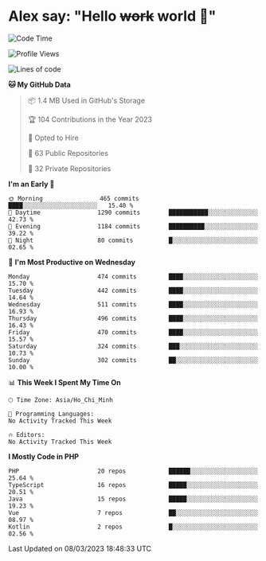 # Alex say: "Hello ~~work~~ world 🐾"

<!--START_SECTION:waka-->
![Code Time](http://img.shields.io/badge/Code%20Time-839%20hrs%205%20mins-blue)

![Profile Views](http://img.shields.io/badge/Profile%20Views-0-blue)

![Lines of code](https://img.shields.io/badge/From%20Hello%20World%20I%27ve%20Written-30.5%20million%20lines%20of%20code-blue)

**🐱 My GitHub Data** 

> 📦 1.4 MB Used in GitHub's Storage 
 > 
> 🏆 104 Contributions in the Year 2023
 > 
> 💼 Opted to Hire
 > 
> 📜 63 Public Repositories 
 > 
> 🔑 32 Private Repositories 
 > 
**I'm an Early 🐤** 

```text
🌞 Morning                465 commits         ████░░░░░░░░░░░░░░░░░░░░░   15.40 % 
🌆 Daytime                1290 commits        ███████████░░░░░░░░░░░░░░   42.73 % 
🌃 Evening                1184 commits        ██████████░░░░░░░░░░░░░░░   39.22 % 
🌙 Night                  80 commits          █░░░░░░░░░░░░░░░░░░░░░░░░   02.65 % 
```
📅 **I'm Most Productive on Wednesday** 

```text
Monday                   474 commits         ████░░░░░░░░░░░░░░░░░░░░░   15.70 % 
Tuesday                  442 commits         ████░░░░░░░░░░░░░░░░░░░░░   14.64 % 
Wednesday                511 commits         ████░░░░░░░░░░░░░░░░░░░░░   16.93 % 
Thursday                 496 commits         ████░░░░░░░░░░░░░░░░░░░░░   16.43 % 
Friday                   470 commits         ████░░░░░░░░░░░░░░░░░░░░░   15.57 % 
Saturday                 324 commits         ███░░░░░░░░░░░░░░░░░░░░░░   10.73 % 
Sunday                   302 commits         ██░░░░░░░░░░░░░░░░░░░░░░░   10.00 % 
```


📊 **This Week I Spent My Time On** 

```text
🕑︎ Time Zone: Asia/Ho_Chi_Minh

💬 Programming Languages: 
No Activity Tracked This Week

🔥 Editors: 
No Activity Tracked This Week
```

**I Mostly Code in PHP** 

```text
PHP                      20 repos            ██████░░░░░░░░░░░░░░░░░░░   25.64 % 
TypeScript               16 repos            █████░░░░░░░░░░░░░░░░░░░░   20.51 % 
Java                     15 repos            █████░░░░░░░░░░░░░░░░░░░░   19.23 % 
Vue                      7 repos             ██░░░░░░░░░░░░░░░░░░░░░░░   08.97 % 
Kotlin                   2 repos             █░░░░░░░░░░░░░░░░░░░░░░░░   02.56 % 
```




 Last Updated on 08/03/2023 18:48:33 UTC
<!--END_SECTION:waka-->
